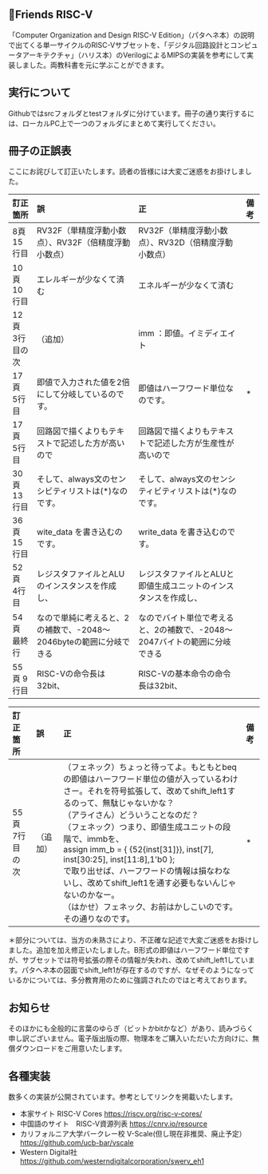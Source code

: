 ## 🐾Friends RISC-V

「Computer Organization and Design RISC-V Edition」（パタヘネ本）の説明で出てくる単一サイクルのRISC-Vサブセットを、「デジタル回路設計とコンピュータアーキテクチャ」（ハリス本）のVerilogによるMIPSの実装を参考にして実装しました。両教科書を元に学ぶことができます。


## 実行について  
Githubではsrcフォルダとtestフォルダに分けています。冊子の通り実行するには、ローカルPC上で一つのフォルダにまとめて実行してください。



## 冊子の正誤表
ここにお詫びして訂正いたします。読者の皆様には大変ご迷惑をお掛けしました。


|  訂正箇所  |  誤  |  正  | 備考
|:---|:---|:---|:---|
|8頁<br>15行目|  RV32F（単精度浮動小数点）、RV32F（倍精度浮動小数点）| RV32F（単精度浮動小数点）、RV32D（倍精度浮動小数点）||
|10頁<br>10行目|  エレルギーが少なくて済む  |エネルギーが少なくて済む||
|12頁<br>3行目の次|  （追加）  |imm   ：即値。イミディエイト||
|17頁<br>5行目| 即値で入力された値を2倍にして分岐しているのです。 |即値はハーフワード単位なのです。|*|
|17頁<br>5行目| 回路図で描くよりもテキストで記述した方が高いので |回路図で描くよりもテキストで記述した方が生産性が高いので||
|30頁<br>13行目| そして、always文のセンシビティリストは(*)なのです。 |そして、always文のセンシティビティリストは(*)なのです。||
|36頁<br>15行目| wite_data を書き込むのです。 |write\_data を書き込むのです。||
|52頁<br>4行目| レジスタファイルとALUのインスタンスを作成し、 |レジスタファイルとALUと即値生成ユニットのインスタンスを作成し、||
|54頁<br>最終行| なので単純に考えると、2の補数で、-2048〜2046byteの範囲に分岐できる |なのでバイト単位で考えると、2の補数で、-2048〜2047バイトの範囲に分岐できる||
|55頁 9行目| RISC-Vの命令長は32bit、 |RISC-Vの基本命令の命令長は32bit、||

|  訂正箇所  |  誤  |  正  | 備考
|:---|:---|:---|:---|
|55頁<br>7行目の次|  （追加）  |（フェネック）ちょっと待ってよ。もともとbeqの即値はハーフワード単位の値が入っているわけさー。それを符号拡張して、改めてshift_left1するのって、無駄じゃないかな？<br>（アライさん）どういうことなのだ？<br>（フェネック）つまり、即値生成ユニットの段階で、immbを、<br>  assign imm_b = { {52{inst[31]}}, inst[7], inst[30:25], inst[11:8],1'b0 };<br>で取り出せば、ハーフワードの情報は損なわないし、改めてshift_left1を通す必要もないんじゃないのかなー。<br>（はかせ）フェネック、お前はかしこいのです。その通りなのです。|*||




＊部分については、当方の未熟さにより、不正確な記述で大変ご迷惑をお掛けしました。追加を加え修正いたしました。B形式の即値はハーフワード単位ですが、サブセットでは符号拡張の際その情報が失われ、改めてshift_left1しています。パタヘネ本の図面でshift_left1が存在するのですが、なぜそのようになっているかについては、多分教育用のために強調されたのではと考えております。


## お知らせ
そのほかにも全般的に言葉のゆらぎ（ビットかbitかなど）があり、読みづらく申し訳ございません。電子版出版の際、物理本をご購入いただいた方向けに、無償ダウンロードをご用意いたします。


## 各種実装
数多くの実装が公開されています。参考としてリンクを掲載いたします。
* 本家サイト RISC-V Cores
https://riscv.org/risc-v-cores/
* 中国語のサイト　RISC-V資源列表
https://cnrv.io/resource
* カリフォルニア大学バークレー校 V-Scale(但し現在非推奨、廃止予定）
https://github.com/ucb-bar/vscale
* Western Digital社　
https://github.com/westerndigitalcorporation/swerv_eh1
